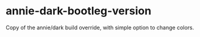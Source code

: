 # annie-dark-bootleg-version
Copy of the annie/dark build override, with simple option to change colors.

